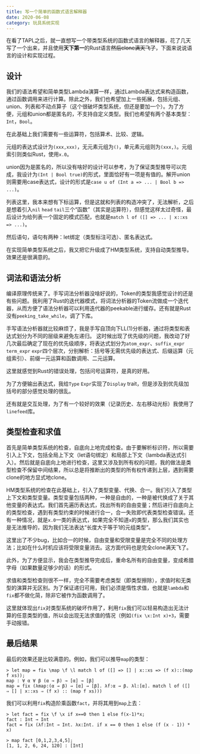 ```yaml
---
title: 写一个简单的函数式语言解释器
date: 2020-06-08
category: 玩具系统实现
---
```


在看了TAPL之后，就一直想写一个带类型系统的函数式语言的解释器，花了几天写了一个出来，并且使用**天下第一**的Rust语言~~然后clone满天飞了~~，下面来说说语言的设计和实现过程。

## 设计

我们的语法希望和简单类型Lambda演算一样，通过Lambda表达式来构造函数，通过函数调用来进行计算。除此之外，我们也希望加上一些拓展，包括元组、union、列表和不动点算子（这个很破坏类型系统，但还是要加一个）。为了方便，元组和union都是匿名的，不支持自定义类型。我们也希望有两个基本类型：`Int`，`Bool`。

在此基础上我们需要有一些运算符，包括算术、比较、逻辑。

元组的表达式设计为`(xxx,xxx)`，无元素元组为`()`，单元素元组则为`(xxx,)`。元组索引则类似Rust，使用`x.0`。

union因为是匿名的，所以没有啥好的设计可以参考，为了保证类型推导可以完成，我设计为`(Int | Bool true)`的形式，里面恰好有一项是有值的。解开union则需要用case表达式，设计的形式是`case u of (Int a => ... | Bool b => ...)`。

列表这里，我本来想有下标运算，但是这就和列表的构造冲突了，无法解析，之后是想着引入`nil` `head` `tail`三个“函数”（其实是运算符），但感觉这样太过奇怪，最后设计为给列表一个固定的模式匹配，也就是`match l of ([] => ... | x::xs => ...)`。

然后语句，语句有两种：let绑定（类型标注可选）、匿名表达式。

在实现简单类型系统之后，我又把它升级成了HM类型系统，支持自动类型推导。效果还是很满意的。

## 词法和语法分析

编译原理传统来了。手写词法分析器没啥好说的，Token的类型我感觉设计的还是有些问题。我利用了Rust的迭代器模式，将词法分析器的Token流做成一个迭代器，从而方便了语法分析器可以利用迭代器的peekable进行缓存。还有就是Rust没有`peeking_take_while`，调了下库。

手写语法分析器就比较麻烦了，我是手写自顶向下LL(1)分析器，通过将类型和表达式划分为不同的层级来避免左递归。
这时候出现了优先级的问题，我改动了好几次最后确定了现在的优先级顺序，将表达式划分为`atom_expr`、`suffix_expr` `term_expr` `expr`四个层次，分别解析：括号等无需优先级的表达式、后缀运算（元组索引）、前缀一元运算和函数调用、二元运算。

这里就感觉到Rust的错误处理，包括问号运算符，是真的好用。

为了方便输出表达式，我给`Type` `Expr`实现了`Display` trait，但是涉及到优先级加括号的部分感觉处理的很乱。

还有就是交互处理，为了有一个较好的效果（记录历史、左右移动光标）我使用了`linefeed`库。

## 类型检查和求值

首先是简单类型系统的检查，自底向上地完成检查。由于要解析标识符，所以需要引入上下文，包括全局上下文（let语句绑定）和局部上下文（lambda表达式引入）。然后就是自底向上地进行检查，这里又涉及到所有权的问题，我的做法是类型检查不保留中间结果，所以总是将推断出的类型的所有权传递到上层，遇到需要clone的地方显式地clone。

HM类型系统的检查在此基础上，引入了类型变量、代换、合一。我们引入了类型上下文和类型变量。类型变量包括两种，一种是自由的，一种是被代换成了关于其他变量的表达式。我们首先遍历表达式，找出所有的自由变量；然后进行自底向上的类型检查，遇到有类型约束的时候进行合一，合一失败即代表类型检查错误。还有一种情况，就是`x.0`一类的表达式，如果完全不知道`x`的类型，那么我们其实也是无法推导的，因为我们无法表达“长度大于等于1的元组类型”。

这里出了不少bug，比如合一的时候，自由变量和受限变量是完全不同的处理方法；比如在什么时机应该将受限变量消去。这方面代码也是完全clone满天飞了。

此外，为了方便显示，我会在类型推导完成后，重命名所有的自由变量，变成希腊字母（如果数量足够少的话）的形式。

求值和类型检查则很不一样，完全不需要考虑类型（即类型擦除），求值时和无类型的演算并无区别。为了保证递归可用，我们必须是惰性求值，也就是`lambda`和`fix`都不做化简，除非它被作为函数调用了。

这里就体现出`fix`对类型系统的破坏作用了，利用`fix`我们可以轻易构造出无法计算的任意类型的值，所以会出现无法求值的情况（例如`(fix \x:Int x)+3`，需要手动报错。

## 最后结果

最后的效果还是比较满意的。例如，我们可以推导`map`的类型：

```
> let map = fix \map \f \l match l of ([] => [] | x::xs => (f x)::(map f xs));
map : ∀ α ∀ β (α → β) → [α] → [β]
map = fix (λmap:(α → β) → [α] → [β]. λf:α → β. λl:[α]. match l of ([] ⇒ [] | x::xs ⇒ (f x) :: (map f xs)))
```

我们可以利用`fix`构造阶乘函数`fact`，并将其用到`map`上去：

```
> let fact = fix \f \x if x==0 then 1 else f(x-1)*x;
fact : Int → Int
fact = fix (λf:Int → Int. λx:Int. if x == 0 then 1 else (f (x - 1)) * x)

> map fact [0,1,2,3,4,5];
[1, 1, 2, 6, 24, 120] : [Int]
```